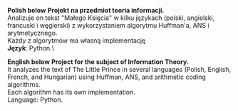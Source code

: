 **Polish below**
**Projekt na przedmiot teoria informacji.** \
Analizuje on tekst "Małego Księcia" w kilku językach (polski, angielski, francuski i węgierski) z wykorzystaniem algorytmu Huffman'a, ANS i arytmetycznego. \
Każdy z algorytmów ma własną implementację \
**Język**: Python.\


**English below**
**Project for the subject of Information Theory.**\
It analyzes the text of The Little Prince in several languages (Polish, English, French, and Hungarian) using Huffman, ANS, and arithmetic coding algorithms.\
Each algorithm has its own implementation.\
Language: Python.
